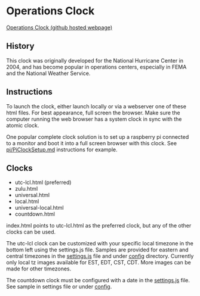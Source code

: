 # Operations Clock

[Operations Clock (github hosted webpage)](https://noaa-swpc.github.io/Operations-Clock/)

## History

This clock was originally developed for the National Hurricane Center in 2004, and has become popular in operations centers, especially in FEMA and the National Weather Service.

## Instructions

To launch the clock, either launch locally or via a webserver one of these html files. For best appearance, full screen the browser.
Make sure the computer running the web browser has a system clock in sync with the atomic clock.

One popular complete clock solution is to set up a raspberry pi connected to a monitor and boot it into a full screen browser with this clock. See [pi/PiClockSetup.md](pi/PiClockSetup.md) instructions for example.

## Clocks

* utc-lcl.html (preferred)
* zulu.html
* universal.html
* local.html
* universal-local.html
* countdown.html

index.html points to utc-lcl.html as the preferred clock, but any of the other clocks can be used.

The utc-lcl clock can be customized with your specific local timezone in the bottom left using the settings.js file.  Samples are provided for eastern and central timezones in the [settings.js](settings.js) file and under [config](config) directory. Currently only local tz images available for EST, EDT, CST, CDT.  More images can be made for other timezones.

The countdown clock must be configured with a date in the [settings.js](settings.js) file. See sample in settings file or under [config](config).


